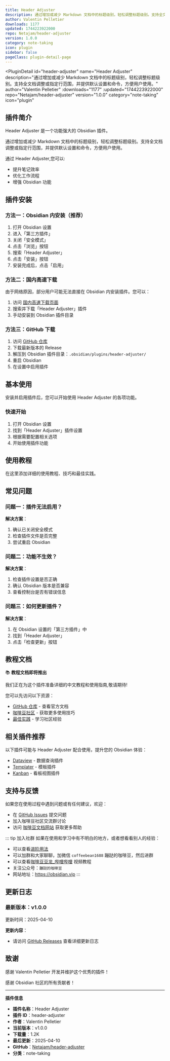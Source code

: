 ```yaml
---
title: Header Adjuster
description: 通过增加或减少 Markdown 文档中的标题级别，轻松调整标题级别。支持全文档调整或指定行范围，并提供默认设置和命令，方便用户使用。
author: Valentin Pelletier
downloads: 1177
updated: 1744223922000
repo: Netajam/header-adjuster
version: 1.0.0
category: note-taking
icon: plugin
sidebar: false
pageClass: plugin-detail-page
---
```


<PluginDetail
  id="header-adjuster"
  name="Header Adjuster"
  description="通过增加或减少 Markdown 文档中的标题级别，轻松调整标题级别。支持全文档调整或指定行范围，并提供默认设置和命令，方便用户使用。"
  author="Valentin Pelletier"
  :downloads="1177"
  :updated="1744223922000"
  repo="Netajam/header-adjuster"
  version="1.0.0"
  category="note-taking"
  icon="plugin"
>

<!-- AUTO_GENERATED_START -->
## 插件简介

Header Adjuster 是一个功能强大的 Obsidian 插件。

通过增加或减少 Markdown 文档中的标题级别，轻松调整标题级别。支持全文档调整或指定行范围，并提供默认设置和命令，方便用户使用。

通过 Header Adjuster,您可以:

- 提升笔记效率
- 优化工作流程
- 增强 Obsidian 功能

<!-- AUTO_GENERATED_END -->

<!-- AUTO_GENERATED_START -->
## 插件安装

### 方法一：Obsidian 内安装（推荐）

1. 打开 Obsidian 设置
2. 进入「第三方插件」
3. 关闭「安全模式」
4. 点击「浏览」按钮
5. 搜索「Header Adjuster」
6. 点击「安装」按钮
7. 安装完成后，点击「启用」

### 方法二：国内高速下载

由于网络原因，部分用户可能无法直接在 Obsidian 内安装插件。您可以：

1. 访问 [国内高速下载页面](/zh/documentation/obsidian-plugins-download.html)
2. 搜索并下载「Header Adjuster」插件
3. 手动安装到 Obsidian 插件目录

### 方法三：GitHub 下载

1. 访问 [GitHub 仓库](https://github.com/Netajam/header-adjuster)
2. 下载最新版本的 Release
3. 解压到 Obsidian 插件目录：`.obsidian/plugins/header-adjuster/`
4. 重启 Obsidian
5. 在设置中启用插件

## 基本使用

安装并启用插件后，您可以开始使用 Header Adjuster 的各项功能。

### 快速开始

1. 打开 Obsidian 设置
2. 找到「Header Adjuster」插件设置
3. 根据需要配置相关选项
4. 开始使用插件功能

<!-- AUTO_GENERATED_END -->

<!-- CUSTOM_CONTENT_START:tutorial -->
## 使用教程

在这里添加详细的使用教程、技巧和最佳实践。

<!-- CUSTOM_CONTENT_END:tutorial -->

<!-- SHARED_CONTENT_START -->
## 常见问题

### 问题一：插件无法启用？

**解决方案**：
1. 确认已关闭安全模式
2. 检查插件文件是否完整
3. 尝试重启 Obsidian

### 问题二：功能不生效？

**解决方案**：
1. 检查插件设置是否正确
2. 确认 Obsidian 版本是否兼容
3. 查看控制台是否有错误信息

### 问题三：如何更新插件？

**解决方案**：
1. 在 Obsidian 设置的「第三方插件」中
2. 找到「Header Adjuster」
3. 点击「检查更新」按钮

## 教程文档

📚 **教程文档即将推出**

我们正在为这个插件准备详细的中文教程和使用指南,敬请期待!

您可以先访问以下资源：
- [GitHub 仓库](https://github.com/Netajam/header-adjuster) - 查看官方文档
- [咖啡豆社区](/zh/bases/) - 获取更多使用技巧
- [最佳实践](/zh/best-practices/) - 学习社区经验

## 相关插件推荐

以下插件可能与 Header Adjuster 配合使用，提升您的 Obsidian 体验：

- [Dataview](/zh/plugins/dataview.html) - 数据查询插件
- [Templater](/zh/plugins/templater-obsidian.html) - 模板插件
- [Kanban](/zh/plugins/obsidian-kanban.html) - 看板视图插件

## 支持与反馈

如果您在使用过程中遇到问题或有任何建议，欢迎：

- 在 [GitHub Issues](https://github.com/Netajam/header-adjuster/issues) 提交问题
- 加入咖啡豆社区交流群讨论
- 访问 [咖啡豆文档网站](https://obsidian.vip) 获取更多帮助

::: tip 加入社群
如果在使用和学习中有不明白的地方，或者想看看别人的经验：
- 可以查看[进阶用法](/zh/advanced)
- 可以加群和大家聊聊，加微信 `coffeebean1688` 蹦跶的咖啡豆，然后进群
- 可以查看[咖啡豆豆龙_哔哩哔哩](https://space.bilibili.com/618777356) 视频教程
- 关注公众号：`蹦跶的咖啡豆`
- 网站地址：https://obsidian.vip
:::
<!-- SHARED_CONTENT_END -->

<!-- AUTO_GENERATED_START -->
## 更新日志

### 最新版本：v1.0.0

更新时间：2025-04-10

**更新内容**：
- 请访问 [GitHub Releases](https://github.com/Netajam/header-adjuster/releases) 查看详细更新日志

## 致谢

感谢 Valentin Pelletier 开发并维护这个优秀的插件！

感谢 Obsidian 社区的所有贡献者！

---

**插件信息**
- **插件名称**：Header Adjuster
- **插件 ID**：header-adjuster
- **作者**：Valentin Pelletier
- **当前版本**：v1.0.0
- **下载量**：1.2K
- **最后更新**：2025-04-10
- **GitHub**：[Netajam/header-adjuster](https://github.com/Netajam/header-adjuster)
- **分类**：note-taking
<!-- AUTO_GENERATED_END -->

</PluginDetail>

